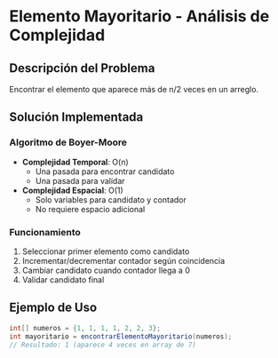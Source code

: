 # Elemento Mayoritario - Análisis de Complejidad

## Descripción del Problema

Encontrar el elemento que aparece más de n/2 veces en un arreglo.

## Solución Implementada

### Algoritmo de Boyer-Moore

- **Complejidad Temporal**: O(n)
  - Una pasada para encontrar candidato
  - Una pasada para validar
- **Complejidad Espacial**: O(1)
  - Solo variables para candidato y contador
  - No requiere espacio adicional

### Funcionamiento

1. Seleccionar primer elemento como candidato
2. Incrementar/decrementar contador según coincidencia
3. Cambiar candidato cuando contador llega a 0
4. Validar candidato final

## Ejemplo de Uso

```java
int[] numeros = {1, 1, 1, 1, 2, 2, 3};
int mayoritario = encontrarElementoMayoritario(numeros);
// Resultado: 1 (aparece 4 veces en array de 7)
```
